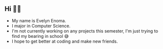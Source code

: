## Hi 👋🏾 
- My name is Evelyn Enoma.
- I major in Computer Science.
- I'm not currently working on any projects this semester, I'm just trying to find my bearing in school 😅
- I hope to get better at coding and make new friends.

<!--
**evelyn77-lab/evelyn77-Lab** is a ✨ _special_ ✨ repository because its `README.md` (this file) appears on your GitHub profile.

Here are some ideas to get you started:

- 🔭 I’m currently working on ...
- 🌱 I’m currently learning ...
- 👯 I’m looking to collaborate on ...
- 🤔 I’m looking for help with ...
- 💬 Ask me about ...
- 📫 How to reach me: ...
- 😄 Pronouns: ...
- ⚡ Fun fact: ...
-->
